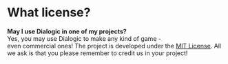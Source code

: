 # What license?

**May I use Dialogic in one of my projects?**
Yes, you may use Dialogic to make any kind of game - even commercial ones! The project is developed under the [MIT License](https://github.com/coppolaemilio/dialogic/blob/master/LICENSE). All we ask is that you please remember to credit us in your project!